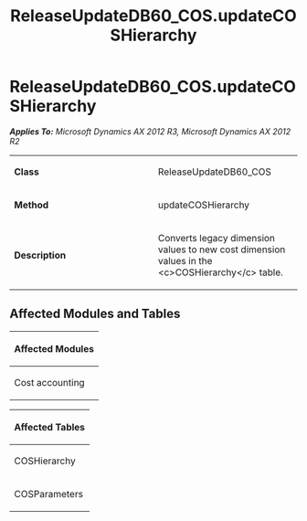 ﻿---
title: ReleaseUpdateDB60_COS.updateCOSHierarchy
TOCTitle: ReleaseUpdateDB60_COS.updateCOSHierarchy
ms:assetid: 0a09efa3-fef0-38ab-9dfd-8c3990c5c00d
ms:mtpsurl: https://msdn.microsoft.com/en-us/library/JJ735608(v=AX.60)
ms:contentKeyID: 49706519
ms.date: 05/18/2015
mtps_version: v=AX.60
---

# ReleaseUpdateDB60\_COS.updateCOSHierarchy 


_**Applies To:** Microsoft Dynamics AX 2012 R3, Microsoft Dynamics AX 2012 R2_

<table>
<colgroup>
<col style="width: 50%" />
<col style="width: 50%" />
</colgroup>
<tbody>
<tr class="odd">
<td><p><strong>Class</strong></p></td>
<td><p>ReleaseUpdateDB60_COS</p></td>
</tr>
<tr class="even">
<td><p><strong>Method</strong></p></td>
<td><p>updateCOSHierarchy</p></td>
</tr>
<tr class="odd">
<td><p><strong>Description</strong></p></td>
<td><p>Converts legacy dimension values to new cost dimension values in the &lt;c&gt;COSHierarchy&lt;/c&gt; table.</p></td>
</tr>
</tbody>
</table>


## Affected Modules and Tables

<table>
<colgroup>
<col style="width: 100%" />
</colgroup>
<thead>
<tr class="header">
<th><p>Affected Modules</p></th>
</tr>
</thead>
<tbody>
<tr class="odd">
<td><p>Cost accounting</p></td>
</tr>
</tbody>
</table>


<table>
<colgroup>
<col style="width: 100%" />
</colgroup>
<thead>
<tr class="header">
<th><p>Affected Tables</p></th>
</tr>
</thead>
<tbody>
<tr class="odd">
<td><p>COSHierarchy</p></td>
</tr>
<tr class="even">
<td><p>COSParameters</p></td>
</tr>
</tbody>
</table>

  



